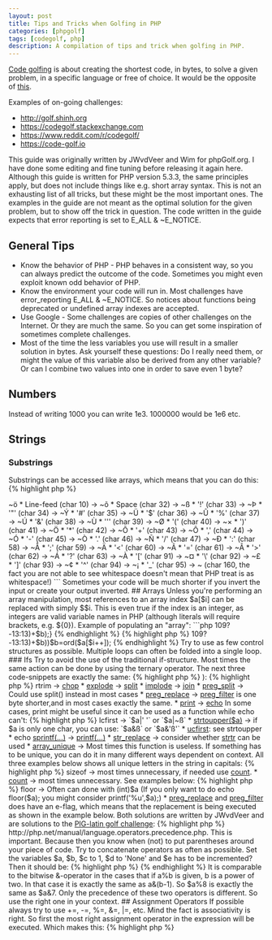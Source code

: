 ```yaml
---
layout: post
title: Tips and Tricks when Golfing in PHP
categories: [phpgolf]
tags: [codegolf, php]
description: A compilation of tips and trick when golfing in PHP.
---
```


<a href="https://en.wikipedia.org/wiki/Code_golf">Code golfing</a> is about creating the shortest code, in bytes, to solve a given problem, in a specific language or free of choice. It would be the opposite of <a href="https://xkcd.com/1960/">this</a>. 

Examples of on-going challenges:
* <a href="http://golf.shinh.org">http://golf.shinh.org</a>
* <a href="https://codegolf.stackexchange.com">https://codegolf.stackexchange.com</a>
* <a href="https://www.reddit.com/r/codegolf/">https://www.reddit.com/r/codegolf/</a>
* <a href="https://code-golf.io">https://code-golf.io</a>

This guide was originally written by JWvdVeer and Wim for phpGolf.org. I have done some editing and fine tuning before releasing it again here. Although this guide is written for PHP version 5.3.3, the same principles apply, but does not include things like e.g. short array syntax. This is not an exhausting list of all tricks, but these might be the most important ones. The examples in the guide are not meant as the optimal solution for the given problem, but to show off the trick in question. The code written in the guide expects that error reporting is set to E_ALL & ~E_NOTICE.

## General Tips

* Know the behavior of PHP - PHP behaves in a consistent way, so you can always predict the outcome of the code. Sometimes you might even exploit known odd behavior of PHP.
* Know the environment your code will run in. Most challenges have error_reporting E_ALL & ~E_NOTICE. So notices about functions being deprecated or undefined array indexes are accepted.
* Use Google - Some challenges are copies of other challenges on the Internet. Or they are much the same. So you can get some inspiration of sometimes complete challenges.
* Most of the time the less variables you use will result in a smaller solution in bytes. Ask yourself these questions: Do I really need them, or might the value of this variable also be derived from any other variable? Or can I combine two values into one in order to save even 1 byte?


## Numbers

Instead of writing 1000 you can write 1e3. 1000000 would be 1e6 etc.

## Strings

### Substrings
Substrings can be accessed like arrays, which means that you can do this:
{% highlight php %}
<?$a="abc";echo$a[1]; # prints "b"
{% endhighlight %}

instead of this:
{% highlight php %}
<?$a="abc";echo substr($a,1,1); # prints "b"
{% endhighlight %}

### String inversion
Many strings doesn't need to be quoted when notices are turned off (~E_NOTICE), which means that that the following will work, thus saving 2 bytes:

{% highlight php %}
<?$a=HELLO;
{% endhighlight %}

This will however not work:
{% highlight php %}
<?$a=HELLO WORLD;
{% endhighlight %}

If you have a string with whitespace or characters that needs to be quoted, you can invert the string.

This code prints a newline, using 8 bytes:
{% highlight php %}
<?="\n";
{% endhighlight %}

This does the same thing using 7 bytes:
{% highlight php %}
<?="
";
{% endhighlight %}

And finally this does also the same, but using 6 bytes:

{% highlight php %}
<?=~õ;
{% endhighlight %}

Regular expressions are a good example of a kind of strings you can save bytes on using this trick.

Instead of doing this:
{% highlight php %}
<?=preg_filter('#(.)\1+#i','$1','Aa striing  wiith soomee reeduundaant chaars');
{% endhighlight %}

You could save 2 bytes doing this:
{% highlight php %}
<?=preg_filter(~Ü×ÑÖ£ÎÔÜ?,~ÛÎ,'Aa striing  wiith soomee reeduundaant chaars');
{% endhighlight %}

Make sure to set your text editor to latin1 (ISO-8859-1 or Windows-1252) instead of UTF8 otherwise you will save those inverted bytes as multi-bytes which will do the opposite of what we are trying to do here. 

A list of useful inverted characters: 
```
* Tab (char 9) -> ~ö
* Line-feed (char 10) -> ~õ
* Space (char 32) -> ~ß
* '!' (char 33) -> ~Þ
* '"' (char 34) -> ~Ý
* '#' (char 35) -> ~Ü
* '$' (char 36) -> ~Û
* '%' (char 37) -> ~Ú
* '&' (char 38) -> ~Ù
* ''' (char 39) -> ~Ø
* '(' (char 40) -> ~×
* ')' (char 41) -> ~Ö
* '*' (char 42) -> ~Õ
* '+' (char 43) -> ~Ô
* ',' (char 44) -> ~Ó
* '-' (char 45) -> ~Ò
* '.' (char 46) -> ~Ñ
* '/' (char 47) -> ~Ð
* ':' (char 58) -> ~Å
* ';' (char 59) -> ~Ä
* '<' (char 60) -> ~Ã
* '=' (char 61) -> ~Â
* '>' (char 62) -> ~Á
* '?' (char 63) -> ~À
* '[' (char 91) -> ~¤
* '\' (char 92) -> ~£
* ']' (char 93) -> ~¢
* '^' (char 94) -> ~¡
* '_' (char 95) -> ~  (char 160, the fact you are not able to see whitespace doesn't mean that PHP treat is as whitespace!)
```

Sometimes your code will be much shorter if you invert the input or create your output inverted.

## Arrays

Unless you're performing an array manipulation, most references to an array index $a[$i] can be replaced with simply $$i. This is even true if the index is an integer, as integers are valid variable names in PHP (although literals will require brackets, e.g. ${0}).

Example of populating an "array":
```php
<?for($i=0; $i<10; $i++) $$i = $i*2;
```

## Control Structures

### Braces
Know where you need brackets and where you don't. If a statement is only one line, you don't need brackets. Compare these two examples that print chars below 1000 that have a "9" in it.
{% highlight php %}
<?for(;++$i<1000;){if(is_int(strpos($i,'9'))){echo$i."\n";}}
{% endhighlight %}

{% highlight php %}
<?for(;++$i<1000;)if(is_int(strpos($i,'9')))echo$i."\n";
{% endhighlight %}

### Multiple statements

Often it happens that you have multiple statements inside an if statement:
{% highlight php %}
<?
if($c%4){
    $q++;
    print$a;
}
{% endhighlight %}

You can rewrite this as:
{% highlight php %}
<?if($c%4&&$q++)print$a;
{% endhighlight %}

Or even better:

{% highlight php %}
<?if($c%4)$q+=print$a;
{% endhighlight %}

Or as optimal as we know it:

{% highlight php %}
<?$c%4?$q+=print$a:0;
{% endhighlight %}

This works because print always returns 1.

### Loops
Never use while loops. For loops are always at least as short as a while loop, and most of the time shorter. The following code is a not very optimized version of rot13.
{% highlight php %}
<?$a="input";while($a[$i]){$b=ord($a[$i++]);echo chr(($b>109?-13:13)+$b);}
{% endhighlight %}

{% highlight php %}
<?for($a="input";$a[$i];print chr(($b>109?-13:13)+$b))$b=ord($a[$i++]);
{% endhighlight %}

Try to use as few control structures as possible. Multiple loops can often be folded into a single loop.

### Ifs
Try to avoid the use of the traditional if-structure. Most times the same action can be done by using the ternary operator. The next three code-snippets are exactly the same:
{% highlight php %}
<?if($i==2)++$j;
{% endhighlight %}

{% highlight php %}
<?$i==2?++$j:0; # Saves one byte.
{% endhighlight %}

{% highlight php %}
<?$i-2?:++$j; # Saves another two bytes, available since PHP 5.3
{% endhighlight %}

The following code prints the values of pow(3,n), n<10, starting with n=0:

{% highlight php %}
<?for(;$n++<9;)echo$a=3*$a?:1,"\n";
{% endhighlight %}

If you do have only an if (and no else), try to negate the condition. Since the middle part of the of ternary operator might be left out.

So:
{% highlight php %}
<?if($a==$b)doSomething();
{% endhighlight %}

Equals (Since PHP 5.3>):
{% highlight php %}
<?$a!=$b?:doSomething();
{% endhighlight %}

Even equals:
{% highlight php %}
<?$a!=$b||doSomething();
{% endhighlight %}

Since the associativity of this operator is left, nested ternary-operators should be preferable done in the true-action, since you otherwise have to use parentheses.
{% highlight php %}
<?$a=2;$b=3;print$a==$b?$a==27?$b!=30?:'This situation will never happen':'':'';
{% endhighlight %}

Same code, but false-based:
{% highlight php %}
<?$a=2;$b=3;print$a!=$b?:($a!=27?'':$b!=30)?'':'This situation will never happen';
{% endhighlight %}

Compare the examples below that both print all primes below 1000.
{% highlight php %}
1<?for($a=array(),$b=1;++$b<=1000;){foreach($a as$c)if($b%$c==0)continue 2;$a[]=$b;echo"\n".$b;}
{% endhighlight %}

{% highlight php %}
1<?for($a=array(),$b=1;++$b<=1000;){foreach($a as$c)continue($b%$c?0:2);$a[]=$b;echo"\n".$b;}
{% endhighlight %}

The whole if-structure can here be replaced with a ternary operator. Also try to avoid the need of keywords like 'break' and 'continue', since they need a lot of bytes, while it even might be done using a variable, that perhaps even might be used for other purposes.

Rewritten without *if* and *continue*, although this is far from the optimal solution:
{% highlight php %}
1<?for($a=array(),$b=1;$d=++$b<=1000;){foreach($a as$c)$b%$c?:$d=0;if($d){$a[]=$b;echo"\n".$b;}}
{% endhighlight %}

## Functions

You should (almost) never write your own functions. In most cases it is unnecessary and it costs a lot of bytes.
Some built-in functions in PHP should never be used. These are some examples with a better equivalent to the right.
    
* <a href="http://php.net/rtrim">rtrim</a> -> <a href="http://php.net/chop">chop</a>
* <a href="http://php.net/explode">explode</a> -> <a href="http://php.net/split">split</a>
* <a href="http://php.net/implode">implode</a> -> <a href="http://php.net/join">join</a>
* <a href="http://php.net/preg_split">preg_split</a> -> Could use split() instead in most cases
* <a href="http://php.net/preg_replace">preg_replace</a> -> <a href="http://php.net/preg_filter">preg_filter</a> is one byte shorter,and in most cases exactly the same.
* <a href="http://php.net/print">print</a> -> <a href="http://php.net/echo">echo</a>


In some cases, print might be useful since it can be used as a function while echo can't:
{% highlight php %}
<?for(;++$i<11;){echo str_repeat(' ',10-$i);for($a=0;$a<$i;)echo$a,(++$a-$i?' ':"\n");}
{% endhighlight %}

{% highlight php %}
<?for(;++$i<11;print"\n")for(print str_pad($a=0,11-$i,' ',0);++$a<$i;)echo" $a"; # echo instead of print would give an error
{% endhighlight %}

* <a href="http://php.net/lcfirst">lcfirst</a> -> `$a|' '` or `$a|~ß`
* <a href="http://php.net/strtoupper">strtoupper($a)</a> -> if $a is only one char, you can use: `$a&ß` or `$a&'ß'`
* <a href="http://php.net/ucfirst">ucfirst</a>: see strtoupper
* echo <a href="http://php.net/sprintf">sprintf(...)</a> -> <a href="http://php.net/printf">printf(...)</a>
* <a href="http://php.net/str_replace">str_replace</a> -> consider whether <a href="http://php.net/strtr">strtr</a> can be used
* <a href="http://php.net/array_unique">array_unique</a> -> Most times this function is useless. If something has to be unique, you can do it in many different ways dependent on context.


All three examples below shows all unique letters in the string in capitals:
{% highlight php %}
<?$b=array_unique(str_split(strtoupper('This is a string')));sort($b);if($b[0]==' ')unset($b[0]);echo join($b,"\n");
{% endhighlight %}

{% highlight php %}
<?for($a='This is a string';$b=$a[$i++];sort($c))@in_array($b&=ß,$c)?:$b==' '?:$c[]=$b;echo join($c,"\n");
{% endhighlight %}

{% highlight php %}
<?for($a=count_chars(strtoupper('This is a string'),3);$c=$a[$b++];)$c==' '?:$d[]=$c;echo join($d,"\n");
{% endhighlight %}

{% highlight php %}
<?for($a='This is a string';$b=$a[$i++];)$b==' '?:$c[$b&=ß]=$b;sort($c);echo join($c,"\n");
{% endhighlight %}

* <a href="http://php.net/sizeof">sizeof</a> -> most times unnecessary, if needed use <a href="http://php.net/count">count</a>.
* <a href="http://php.net/count">count</a> -> most times unnecessary. See examples below:

{% highlight php %}
<?for($a=array(5,24,89);$i<count($a);)echo$a[+$i++],"\n";
{% endhighlight %}

{% highlight php %}
<?for($a=array(5,24,89);$b=$a[+$i++];)echo"$b\n";
{% endhighlight %}


* <a href="http://php.net/floor">floor</a> -> Often can done with (int)$a (If you only want to do echo floor($a); you might consider printf('%u',$a);)
* <a href="http://php.net/preg_replace">preg_replace</a> and <a href="http://php.net/preg_filter">preg_filter</a> does have an e-flag, which means that the replacement is being executed as shown in the example below.


Both solutions are written by JWvdVeer and are solutions to the <a href="http://stackoverflow.com/questions/3190914/code-golf-pig-latin">PIG-latin golf challenge</a>:
{% highlight php %}
<?foreach(split(~ß,SENTENCE)as$a)echo($b++?~ß:'').(strpos(' aeuio',$a[0])?$a.w:substr($a,1).$a[0]).ay;
{% endhighlight %}

{% highlight php %}
<?=preg_filter('#b(([aioue]w*)|(w)(w*))b#ie','"$2"?"$2way":"$4$3ay"',SENTENCE);
{% endhighlight %}

The second solution is much shorter than the first. It even can handle strings with punctuation.


## Operators

### Precedence
Know the precedence of operators. A table with information about the precedence can be found at: <a href="http://php.net/manual/language.operators.precedence.php">http://php.net/manual/language.operators.precedence.php</a>. This is important. Because then you know when (not) to put parentheses around your piece of code.
Try to concatenate operators as often as possible. Set the variables $a, $b, $c to 1, $d to 'None' and $e has to be incremented? Then it should be:

{% highlight php %}
<?condition?$e+=$a=$b=$c=1|$d=None:0;
{% endhighlight %}

Not:
{% highlight php %}
<?if(condition){++$e;$a=$b=$c=1;$d=None;}
{% endhighlight %}

Or incremented $b with $c, then added to $a, and showing whether $a is odd or even after that increment?
{% highlight php %}
<?echo'$a is ',(1&$a+=$b+=$c)?odd:even;
{% endhighlight %}

### Modulo operator (%)

Modulo is a really useful operator for doing actions that only have to be done once in so many times in a loop or with some given condition. The condition to the loop can be a variable you can use for this purpose.

So if something has to be done every each 9th iteration:
{% highlight php %}
<?for(;$i<100;)++$i%9?:doSomething();>
{% endhighlight %}

It is comparable to the bitwise &-operator in the cases that if a%b is given, b is a power of two. In that case it is exactly the same as a&(b-1). So $a%8 is exactly the same as $a&7. Only the precedence of these two operators is different. So use the right one in your context.


## Assignment Operators

If possible always try to use +=, -=, %=, &=, |=, etc.
Mind the fact is associativity is right. So first the most right assignment operator in the expression will be executed.

Which makes this:
{% highlight php %}
<?$a+=$b%=2;
{% endhighlight %}

exactly the same as:
{% highlight php %}
<?$b%=2;$a+=$b;
{% endhighlight %}

But not the same as:
{% highlight php %}
<?$a+=$b;$b%=2;
{% endhighlight %}

## Bitwise

### Bitwise XOR (^)
Bitwise XOR for integers is a replacement for !=

Numeric example:
{% highlight php %}
<?$i!=7?:print'$i is seven';
{% endhighlight %}

Equals:
{% highlight php %}
<?$i^7?:print'$i is seven';
{% endhighlight %}

On strings it might be very useful to determine whether the given character equals a given char. This can be done by XOR the given char to '0', since '0' evaluates false.

Example check whether char equals '_':
{% highlight php %}
<?$c=_;echo'Char is '.($c^o?'not ':'').'an underscore';
{% endhighlight %}
This trick only can be used on one char. Since '0' evaluates false, but '00...' evaluates true.

### Bitwise OR (|)
Used for several purposes. One of them is converting letters to lowercase (see strtolower and lcfirst in section *functions*).
Mind the fact that $int|$nonNumericString==$int==true. Sometimes this might be useful, because you don't need a semicolon instead and your code might be written in one expression (for example in a ternary-operator).

### Bitwise NOT (~)
Covered in the *String* section
